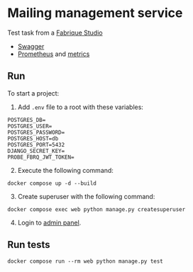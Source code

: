 # Mailing management service

Test task from a [Fabrique Studio](https://fabrique.studio/)

- [Swagger](http://localhost/docs/)
- [Prometheus](http://localhost:9090/) and [metrics](http://localhost/metrics)

## Run
To start a project: 
1. Add ```.env``` file to a root with these variables:
```
POSTGRES_DB=
POSTGRES_USER=
POSTGRES_PASSWORD=
POSTGRES_HOST=db
POSTGRES_PORT=5432
DJANGO_SECRET_KEY=
PROBE_FBRQ_JWT_TOKEN=
```

2. Execute the following command:  
```
docker compose up -d --build
```  

3. Create superuser with the following command:
```
docker compose exec web python manage.py createsuperuser
 ```

4. Login to [admin panel](http://localhost/admin/).

## Run tests
```
docker compose run --rm web python manage.py test
```
